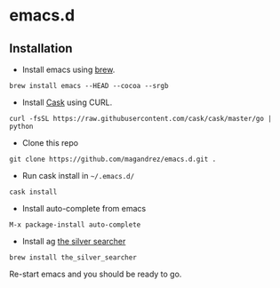 # emacs.d

## Installation

* Install emacs using [brew](http://brew.sh/).

`brew install emacs --HEAD --cocoa --srgb`

* Install [Cask](http://cask.readthedocs.io/) using CURL.

`curl -fsSL https://raw.githubusercontent.com/cask/cask/master/go | python
`

* Clone this repo

`git clone https://github.com/magandrez/emacs.d.git .`

* Run cask install in `~/.emacs.d/`

`cask install`

* Install auto-complete from emacs

`M-x package-install auto-complete`

* Install ag [the silver searcher](https://github.com/ggreer/the_silver_searcher)

`brew install the_silver_searcher`

Re-start emacs and you should be ready to go.

